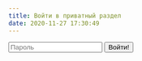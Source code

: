 ```yaml
---
title: Войти в приватный раздел
date: 2020-11-27 17:30:49
---
```


<script>
	function renderMsg () {
		const urlParams = new URLSearchParams(window.location.search.slice(1));
		const err = urlParams.get("error")
		console.log (err)
		console.log (urlParams)
		if (err == 1) {
			document.getElementById("error").innerHTML = "Неправильный пароль"; 
		}
	}
	window.addEventListener("load", renderMsg);
</script>

<form accept-charset="UTF-8" action = "/cfp_login" method="POST">
    <input type="password" class="form__input" name="password" placeholder="Пароль">
    <button type="submit" class="form__submit">Войти!</button>
	<div id = "error"></div>
</form>
